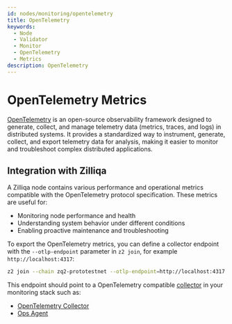 ```yaml
---
id: nodes/monitoring/opentelemetry
title: OpenTelemetry
keywords:
  - Node 
  - Validator 
  - Monitor
  - OpenTelemetry
  - Metrics
description: OpenTelemetry
---
```


# OpenTelemetry Metrics

[OpenTelemetry](https://opentelemetry.io/) is an open-source observability framework designed to generate,
collect, and manage telemetry data (metrics, traces, and logs) in distributed systems. It provides a
standardized way to instrument, generate, collect, and export telemetry data for analysis, making it easier
to monitor and troubleshoot complex distributed applications.

## Integration with Zilliqa

A Zilliqa node contains various performance and operational metrics compatible with the OpenTelemetry
protocol specification. These metrics are useful for:

- Monitoring node performance and health
- Understanding system behavior under different conditions
- Enabling proactive maintenance and troubleshooting

To export the OpenTelemetry metrics, you can define a collector endpoint with the `--otlp-endpoint`
parameter in `z2 join`, for example `http://localhost:4317`:

```bash
z2 join --chain zq2-prototestnet --otlp-endpoint=http://localhost:4317
```

This endpoint should point to a OpenTelemetry compatible [collector](https://opentelemetry.io/docs/collector/) 
in your monitoring stack such as:

- [OpenTelemetry Collector](https://github.com/open-telemetry/opentelemetry-collector)
- [Ops Agent](https://cloud.google.com/monitoring/agent/ops-agent/otlp)